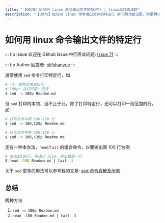 ```yaml
---
title: "【Q070】如何用 linux 命令输出文件的特定行 | linux高频面试题"
description: "【Q070】如何用 linux 命令输出文件的特定行 字节跳动面试题、阿里腾讯面试题、美团小米面试题。"
---
```


# 如何用 linux 命令输出文件的特定行

::: tip Issue
欢迎在 Gtihub Issue 中回答此问题: [Issue 71](https://github.com/shfshanyue/Daily-Question/issues/71)
:::

::: tip Author
回答者: [shfshanyue](https://github.com/shfshanyue)
:::

通常使用 `sed` 命令打印特定行，如

```bash
# -n: 按特定格式打印
# 100p: 指打印第一百行
$ sed -n 100p Readme.md
```

但 `sed` 打印的本领，远不止于此，除了打印特定行，还可以打印一段范围的行，如

```bash
# 打印文件中第 100-120 行
$ sed -n 100,120p Readme.md

# 打印文件中第 100-120 行
$ sed -n 100,+20p Readme.md
```

还有一种本办法，`head`/`tail` 的组合命令，以要输出第 100 行为例

```bash
# 输出前100行，再通过 pipe，输出最后一行
$ head -100 Readme.md | tail -1
```

关于 `sed` 更多的用法可以参考我的文章: [sed 命令详解及示例](https://shanyue.tech/op/linux-sed.html)

## 总结

两种方法

1. `sed -n 100p Readme.md`
1. `head -100 Readme.md | tail -1`
